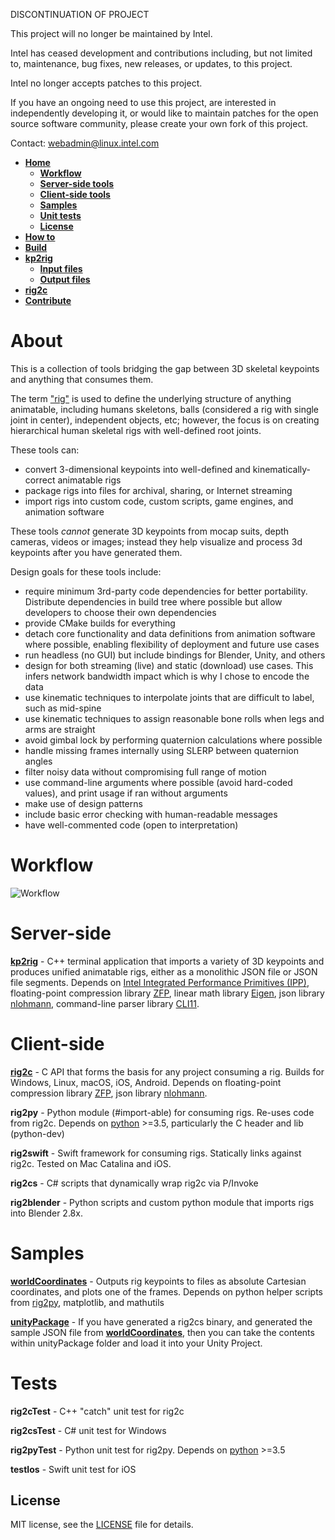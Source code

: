 DISCONTINUATION OF PROJECT

This project will no longer be maintained by Intel.

Intel has ceased development and contributions including, but not limited to, maintenance, bug fixes, new releases, or updates, to this project.  

Intel no longer accepts patches to this project.

If you have an ongoing need to use this project, are interested in independently developing it, or would like to maintain patches for the open source software community, please create your own fork of this project.  

Contact: webadmin@linux.intel.com
- [**Home**](#about)
  - [**Workflow**](#workflow)
  - [**Server-side tools**](#server-side)
  - [**Client-side tools**](#client-side)
  - [**Samples**](#samples)
  - [**Unit tests**](#tests)
  - [**License**](#license)
- [**How to**](doc/howto.md)
- [**Build**](doc/build.md)
- [**kp2rig**](doc/kp2rig.md)
  - [**Input files**](doc/kp2rigInputFiles.md)
  - [**Output files**](doc/generated-rigs.md)
- [**rig2c**](doc/rig2c.md)
- [**Contribute**](/CONTRIBUTING.md)

# About

This is a collection of tools bridging the gap between 3D skeletal keypoints and anything that consumes them.

The term ["rig"](doc/generated-rigs.md) is used to define the underlying structure of anything animatable, including humans skeletons, balls (considered a rig with single joint in center), independent objects, etc;
however, the focus is on creating hierarchical human skeletal rigs with well-defined root joints.

These tools can:
 - convert 3-dimensional keypoints into well-defined and kinematically-correct animatable rigs
 - package rigs into files for archival, sharing, or Internet streaming
 - import rigs into custom code, custom scripts, game engines, and animation software
 
These tools _cannot_ generate 3D keypoints from mocap suits, depth cameras, videos or images; instead they help visualize and process 3d keypoints after you have generated them.

Design goals for these tools include:
 - require minimum 3rd-party code dependencies for better portability. Distribute dependencies in build tree where possible but allow developers to choose their own dependencies
 - provide CMake builds for everything
 - detach core functionality and data definitions from animation software where possible, enabling flexibility of deployment and future use cases
 - run headless (no GUI) but include bindings for Blender, Unity, and others
 - design for both streaming (live) and static (download) use cases. This infers network bandwidth impact which is why I chose to encode the data
 - use kinematic techniques to interpolate joints that are difficult to label, such as mid-spine
 - use kinematic techniques to assign reasonable bone rolls when legs and arms are straight
 - avoid gimbal lock by performing quaternion calculations where possible
 - handle missing frames internally using SLERP between quaternion angles
 - filter noisy data without compromising full range of motion
 - use command-line arguments where possible (avoid hard-coded values), and print usage if ran without arguments
 - make use of design patterns
 - include basic error checking with human-readable messages
 - have well-commented code (open to interpretation)

# Workflow
![Workflow](img/workflow.png)

# Server-side
[**kp2rig**](doc/kp2rig.md) - C++ terminal application that imports a variety of 3D keypoints and produces unified animatable rigs, either as a monolithic JSON file or JSON file segments.
Depends on [Intel Integrated Performance Primitives (IPP)](https://software.intel.com/en-us/ipp), floating-point compression library [ZFP](https://computing.llnl.gov/projects/floating-point-compression), linear math library [Eigen](http://eigen.tuxfamily.org/index.php?title=Main_Page), json library [nlohmann](https://github.com/nlohmann/json), command-line parser library [CLI11](https://github.com/CLIUtils/CLI11).

# Client-side
[**rig2c**](doc/rig2c.md) - C API that forms the basis for any project consuming a rig. Builds for Windows, Linux, macOS, iOS, Android. Depends on floating-point compression library [ZFP](https://computing.llnl.gov/projects/floating-point-compression), json library [nlohmann](https://github.com/nlohmann/json).

**rig2py** - Python module (#import-able) for consuming rigs. Re-uses code from rig2c. Depends on [python](https://www.python.org/) >=3.5, particularly the C header and lib (python-dev)

**rig2swift** - Swift framework for consuming rigs. Statically links against rig2c. Tested on Mac Catalina and iOS.

**rig2cs** - C# scripts that dynamically wrap rig2c via P/Invoke

**rig2blender** - Python scripts and custom python module that imports rigs into Blender 2.8x.

# Samples
[**worldCoordinates**](samples/worldCoordinates/README.md) - Outputs rig keypoints to files as absolute Cartesian coordinates, and plots one of the frames.
Depends on python helper scripts from [rig2py](rig2py/py/), matplotlib, and mathutils

[**unityPackage**](unityPackage/SkeletonLoader_README.md) - If you have generated a rig2cs binary, and generated the sample JSON file from [**worldCoordinates**](samples/worldCoordinates/README.md), then you can take the contents within unityPackage folder and load it into your Unity Project.

# Tests
**rig2cTest** - C++ "catch" unit test for rig2c

**rig2csTest** - C# unit test for Windows

**rig2pyTest** - Python unit test for rig2py. Depends on [python](https://www.python.org/) >=3.5

**testIos** - Swift unit test for iOS

## License
MIT license, see the [LICENSE](LICENSE) file for details.
